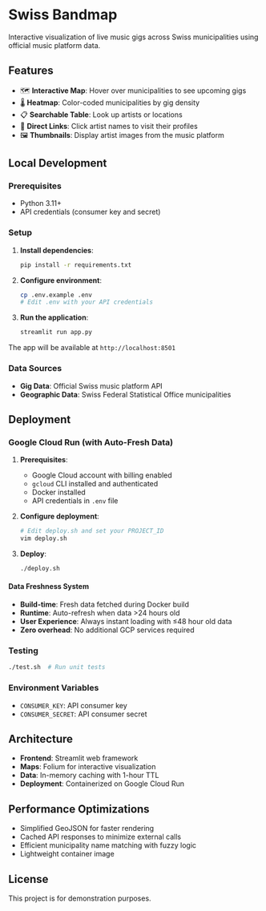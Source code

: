 # Swiss Bandmap

Interactive visualization of live music gigs across Swiss municipalities using official music platform data.

## Features

- 🗺️ **Interactive Map**: Hover over municipalities to see upcoming gigs
- 🌡️ **Heatmap**: Color-coded municipalities by gig density
- 📋 **Searchable Table**: Look up artists or locations
- 🔗 **Direct Links**: Click artist names to visit their profiles
- 🖼️ **Thumbnails**: Display artist images from the music platform

## Local Development

### Prerequisites

- Python 3.11+
- API credentials (consumer key and secret)

### Setup

1. **Install dependencies**:
   ```bash
   pip install -r requirements.txt
   ```

2. **Configure environment**:
   ```bash
   cp .env.example .env
   # Edit .env with your API credentials
   ```

3. **Run the application**:
   ```bash
   streamlit run app.py
   ```

The app will be available at `http://localhost:8501`

### Data Sources

- **Gig Data**: Official Swiss music platform API
- **Geographic Data**: Swiss Federal Statistical Office municipalities

## Deployment

### Google Cloud Run (with Auto-Fresh Data)

1. **Prerequisites**:
   - Google Cloud account with billing enabled
   - `gcloud` CLI installed and authenticated  
   - Docker installed
   - API credentials in `.env` file

2. **Configure deployment**:
   ```bash
   # Edit deploy.sh and set your PROJECT_ID
   vim deploy.sh
   ```

3. **Deploy**:
   ```bash
   ./deploy.sh
   ```

#### Data Freshness System
- **Build-time**: Fresh data fetched during Docker build
- **Runtime**: Auto-refresh when data >24 hours old  
- **User Experience**: Always instant loading with ≤48 hour old data
- **Zero overhead**: No additional GCP services required

### Testing
```bash
./test.sh  # Run unit tests
```

### Environment Variables

- `CONSUMER_KEY`: API consumer key
- `CONSUMER_SECRET`: API consumer secret

## Architecture

- **Frontend**: Streamlit web framework
- **Maps**: Folium for interactive visualization  
- **Data**: In-memory caching with 1-hour TTL
- **Deployment**: Containerized on Google Cloud Run

## Performance Optimizations

- Simplified GeoJSON for faster rendering
- Cached API responses to minimize external calls
- Efficient municipality name matching with fuzzy logic
- Lightweight container image

## License

This project is for demonstration purposes.